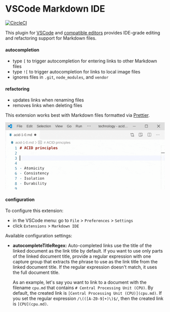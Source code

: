 # VSCode Markdown IDE

[![CircleCI](https://circleci.com/gh/kevgo/vscode-markdown-ide.svg?style=shield)](https://circleci.com/gh/kevgo/vscode-markdown-ide)

This plugin for [VSCode](https://code.visualstudio.com) and
[compatible editors](https://open-vsx.org) provides IDE-grade editing and
refactoring support for Markdown files.

#### autocompletion

- type `[` to trigger autocompletion for entering links to other Markdown files
- type `![` to trigger autocompletion for links to local image files
- ignores files in `.git`, `node_modules`, and `vendor`

#### refactoring

- updates links when renaming files
- removes links when deleting files

This extension works best with Markdown files formatted via
[Prettier](https://prettier.io).

![autocompletion demo](https://raw.githubusercontent.com/kevgo/vscode-markdown-ide/master/documentation/autocomplete.gif)

#### configuration

To configure this extension:

- in the VSCode menu: go to `File` > `Preferences` > `Settings`
- click `Extensions` > <code type="configExtName">Markdown IDE</code>

Available configuration settings:

<a type="configurationOptions">

- **autocompleteTitleRegex:** Auto-completed links use the title of the linked
  document as the link title by default. If you want to use only parts of the
  linked document title, provide a regular expression with one capture group
  that extracts the phrase to use as the link title from the linked document
  title. If the regular expression doesn't match, it uses the full document
  title.

  As an example, let's say you want to link to a document with the filename
  `cpu.md` that contains `# Central Processing Unit (CPU)`. By default, the
  created link is `[Central Processing Unit (CPU)](cpu.md)`. If you set the
  regular expression `/\(([A-Z0-9]+)\)$/`, then the created link is
  `[CPU](cpu.md)`.

</a>
